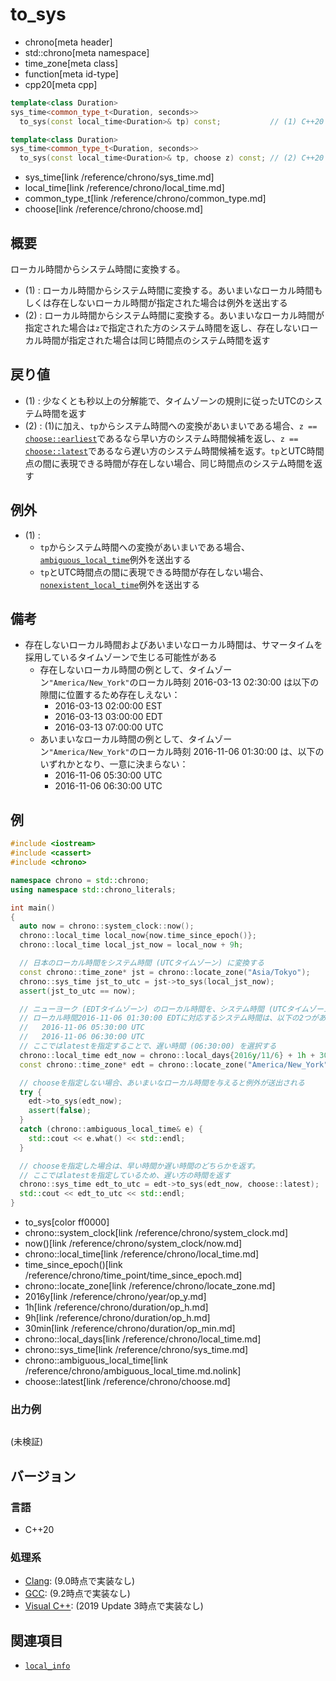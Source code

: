 # to_sys
* chrono[meta header]
* std::chrono[meta namespace]
* time_zone[meta class]
* function[meta id-type]
* cpp20[meta cpp]

```cpp
template<class Duration>
sys_time<common_type_t<Duration, seconds>>
  to_sys(const local_time<Duration>& tp) const;           // (1) C++20

template<class Duration>
sys_time<common_type_t<Duration, seconds>>
  to_sys(const local_time<Duration>& tp, choose z) const; // (2) C++20
```
* sys_time[link /reference/chrono/sys_time.md]
* local_time[link /reference/chrono/local_time.md]
* common_type_t[link /reference/chrono/common_type.md]
* choose[link /reference/chrono/choose.md]

## 概要
ローカル時間からシステム時間に変換する。

- (1) : ローカル時間からシステム時間に変換する。あいまいなローカル時間もしくは存在しないローカル時間が指定された場合は例外を送出する
- (2) : ローカル時間からシステム時間に変換する。あいまいなローカル時間が指定された場合は`z`で指定された方のシステム時間を返し、存在しないローカル時間が指定された場合は同じ時間点のシステム時間を返す


## 戻り値
- (1) : 少なくとも秒以上の分解能で、タイムゾーンの規則に従ったUTCのシステム時間を返す
- (2) : (1)に加え、`tp`からシステム時間への変換があいまいである場合、`z ==` [`choose::earliest`](/reference/chrono/choose.md)であるなら早い方のシステム時間候補を返し、`z ==` [`choose::latest`](/reference/chrono/choose.md)であるなら遅い方のシステム時間候補を返す。`tp`とUTC時間点の間に表現できる時間が存在しない場合、同じ時間点のシステム時間を返す


## 例外
- (1) :
    - `tp`からシステム時間への変換があいまいである場合、[`ambiguous_local_time`](/reference/chrono/ambiguous_local_time.md.nolink)例外を送出する
    - `tp`とUTC時間点の間に表現できる時間が存在しない場合、[`nonexistent_local_time`](/reference/chrono/nonexistent_local_time.md.nolink)例外を送出する


## 備考
- 存在しないローカル時間およびあいまいなローカル時間は、サマータイムを採用しているタイムゾーンで生じる可能性がある
    - 存在しないローカル時間の例として、タイムゾーン`"America/New_York"`のローカル時刻 2016-03-13 02:30:00 は以下の隙間に位置するため存在しえない：
        - 2016-03-13 02:00:00 EST
        - 2016-03-13 03:00:00 EDT
        - 2016-03-13 07:00:00 UTC
    - あいまいなローカル時間の例として、タイムゾーン`"America/New_York"`のローカル時刻 2016-11-06 01:30:00 は、以下のいずれかとなり、一意に決まらない：
        - 2016-11-06 05:30:00 UTC
        - 2016-11-06 06:30:00 UTC


## 例
```cpp example
#include <iostream>
#include <cassert>
#include <chrono>

namespace chrono = std::chrono;
using namespace std::chrono_literals;

int main()
{
  auto now = chrono::system_clock::now();
  chrono::local_time local_now{now.time_since_epoch()};
  chrono::local_time local_jst_now = local_now + 9h;

  // 日本のローカル時間をシステム時間 (UTCタイムゾーン) に変換する
  const chrono::time_zone* jst = chrono::locate_zone("Asia/Tokyo");
  chrono::sys_time jst_to_utc = jst->to_sys(local_jst_now);
  assert(jst_to_utc == now);

  // ニューヨーク (EDTタイムゾーン) のローカル時間を、システム時間 (UTCタイムゾーン) に変換する。
  // ローカル時間2016-11-06 01:30:00 EDTに対応するシステム時間は、以下の2つがあり、一意に決まらない：
  //   2016-11-06 05:30:00 UTC
  //   2016-11-06 06:30:00 UTC
  // ここではlatestを指定することで、遅い時間 (06:30:00) を選択する
  chrono::local_time edt_now = chrono::local_days{2016y/11/6} + 1h + 30min;
  const chrono::time_zone* edt = chrono::locate_zone("America/New_York");

  // chooseを指定しない場合、あいまいなローカル時間を与えると例外が送出される
  try {
    edt->to_sys(edt_now);
    assert(false);
  }
  catch (chrono::ambiguous_local_time& e) {
    std::cout << e.what() << std::endl;
  }

  // chooseを指定した場合は、早い時間か遅い時間のどちらかを返す。
  // ここではlatestを指定しているため、遅い方の時間を返す
  chrono::sys_time edt_to_utc = edt->to_sys(edt_now, choose::latest);
  std::cout << edt_to_utc << std::endl;
}
```
* to_sys[color ff0000]
* chrono::system_clock[link /reference/chrono/system_clock.md]
* now()[link /reference/chrono/system_clock/now.md]
* chrono::local_time[link /reference/chrono/local_time.md]
* time_since_epoch()[link /reference/chrono/time_point/time_since_epoch.md]
* chrono::locate_zone[link /reference/chrono/locate_zone.md]
* 2016y[link /reference/chrono/year/op_y.md]
* 1h[link /reference/chrono/duration/op_h.md]
* 9h[link /reference/chrono/duration/op_h.md]
* 30min[link /reference/chrono/duration/op_min.md]
* chrono::local_days[link /reference/chrono/local_time.md]
* chrono::sys_time[link /reference/chrono/sys_time.md]
* chrono::ambiguous_local_time[link /reference/chrono/ambiguous_local_time.md.nolink]
* choose::latest[link /reference/chrono/choose.md]

### 出力例
```
```

(未検証)

## バージョン
### 言語
- C++20

### 処理系
- [Clang](/implementation.md#clang): (9.0時点で実装なし)
- [GCC](/implementation.md#gcc): (9.2時点で実装なし)
- [Visual C++](/implementation.md#visual_cpp): (2019 Update 3時点で実装なし)


## 関連項目
- [`local_info`](/reference/chrono/local_info.md)
